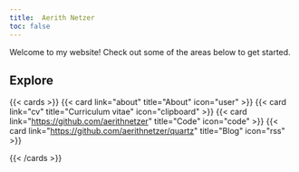 ```yaml
---
title:  Aerith Netzer
toc: false
---
```

<html>
    <a rel="me" href="https://mastodon.social/@kyberwarlord" style="display: none;">Mastodon</a>
</html>

Welcome to my website! Check out some of the areas below to get started.

## Explore

{{< cards >}}
  {{< card link="about" title="About" icon="user" >}}
  {{< card link="cv" title="Curriculum vitae" icon="clipboard" >}}
  {{< card link="https://github.com/aerithnetzer" title="Code" icon="code" >}}
  {{< card link="https://github.com/aerithnetzer/quartz" title="Blog" icon="rss" >}}

{{< /cards >}}
